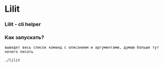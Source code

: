 # Lilit

### Lilit - cli helper

### Как запускать?
``выведет весь список команд с описанием и аргументами, думаю больше тут нечего писать``
```
./lilit
```